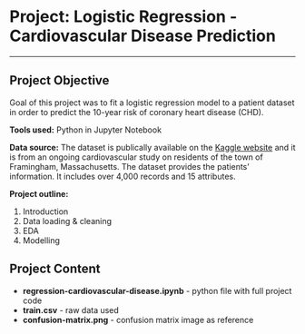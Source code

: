 # Project: Logistic Regression - Cardiovascular Disease Prediction


--------------------------------------------
## Project Objective

Goal of this project was to fit a logistic regression model to a patient dataset in order to predict the 10-year risk of coronary heart disease (CHD). 

**Tools used:**
Python in Jupyter Notebook

**Data source:**
The dataset is publically available on the [Kaggle website](https://www.kaggle.com/datasets/christofel04/cardiovascular-study-dataset-predict-heart-disea/data) and it is from an ongoing cardiovascular study on residents of the town of Framingham, Massachusetts. The dataset provides the patients’ information. It includes over 4,000 records and 15 attributes.

**Project outline:**
1. Introduction
2. Data loading & cleaning
3. EDA 
4. Modelling

## Project Content

- **regression-cardiovascular-disease.ipynb** - python file with full project code
- **train.csv** - raw data used
- **confusion-matrix.png** - confusion matrix image as reference